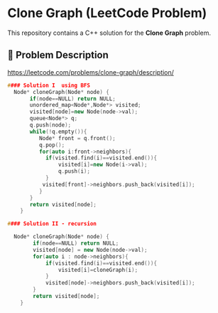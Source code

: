 # Clone Graph (LeetCode Problem)

This repository contains a C++ solution for the **Clone Graph** problem.

## 🧠 Problem Description
https://leetcode.com/problems/clone-graph/description/ 


```cpp
#### Solution I  using BFS 
  Node* cloneGraph(Node* node) {
       if(node==NULL) return NULL; 
       unordered_map<Node*,Node*> visited;
       visited[node]=new Node(node->val);
       queue<Node*> q;
       q.push(node);
       while(!q.empty()){
          Node* front = q.front();
          q.pop();
          for(auto i:front->neighbors){
            if(visited.find(i)==visited.end()){
                visited[i]=new Node(i->val);
                q.push(i);
            }
           visited[front]->neighbors.push_back(visited[i]);
          }
       }  
       return visited[node];
    }

#### Solution II - recursion

  Node* cloneGraph(Node* node) {
        if(node==NULL) return NULL;
        visited[node] = new Node(node->val);
        for(auto i : node->neighbors){
            if(visited.find(i)==visited.end()){
                visited[i]=cloneGraph(i);
            } 
            visited[node]->neighbors.push_back(visited[i]); 
        }
        return visited[node];
    }


    